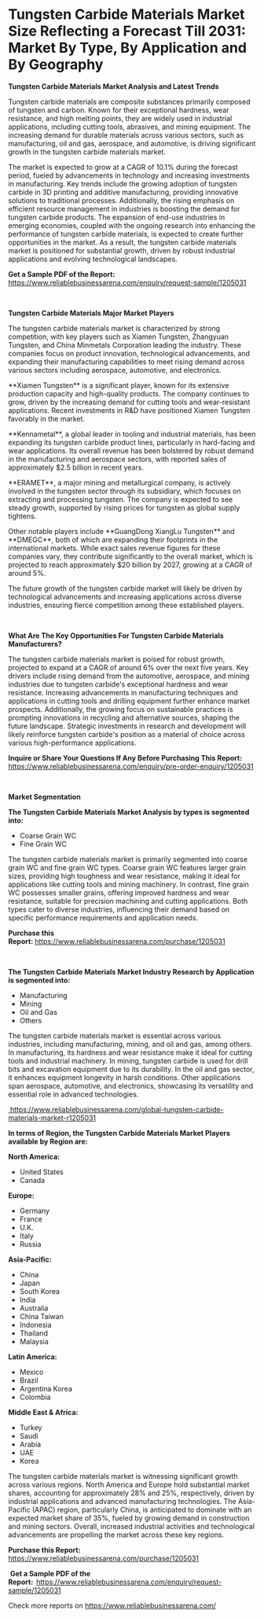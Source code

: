 <p><h1>Tungsten Carbide Materials Market Size Reflecting a Forecast Till 2031: Market By Type, By Application and By Geography</h1></p><p><strong>Tungsten Carbide Materials Market Analysis and Latest Trends</strong></p>
<p><p>Tungsten carbide materials are composite substances primarily composed of tungsten and carbon. Known for their exceptional hardness, wear resistance, and high melting points, they are widely used in industrial applications, including cutting tools, abrasives, and mining equipment. The increasing demand for durable materials across various sectors, such as manufacturing, oil and gas, aerospace, and automotive, is driving significant growth in the tungsten carbide materials market.</p><p>The market is expected to grow at a CAGR of 10.1% during the forecast period, fueled by advancements in technology and increasing investments in manufacturing. Key trends include the growing adoption of tungsten carbide in 3D printing and additive manufacturing, providing innovative solutions to traditional processes. Additionally, the rising emphasis on efficient resource management in industries is boosting the demand for tungsten carbide products. The expansion of end-use industries in emerging economies, coupled with the ongoing research into enhancing the performance of tungsten carbide materials, is expected to create further opportunities in the market. As a result, the tungsten carbide materials market is positioned for substantial growth, driven by robust industrial applications and evolving technological landscapes.</p></p>
<p><strong>Get a Sample PDF of the Report:&nbsp;</strong> <a href="https://www.reliablebusinessarena.com/enquiry/request-sample/1205031?utm_campaign=1892&utm_medium=2&utm_source=Github&utm_content=ia&utm_term=31122024&utm_id=tungsten-carbide-materials">https://www.reliablebusinessarena.com/enquiry/request-sample/1205031</a></p>
<p>&nbsp;</p>
<p><strong>Tungsten Carbide Materials Major Market Players</strong></p>
<p><p>The tungsten carbide materials market is characterized by strong competition, with key players such as Xiamen Tungsten, Zhangyuan Tungsten, and China Minmetals Corporation leading the industry. These companies focus on product innovation, technological advancements, and expanding their manufacturing capabilities to meet rising demand across various sectors including aerospace, automotive, and electronics.</p><p>**Xiamen Tungsten** is a significant player, known for its extensive production capacity and high-quality products. The company continues to grow, driven by the increasing demand for cutting tools and wear-resistant applications. Recent investments in R&D have positioned Xiamen Tungsten favorably in the market.</p><p>**Kennametal**, a global leader in tooling and industrial materials, has been expanding its tungsten carbide product lines, particularly in hard-facing and wear applications. Its overall revenue has been bolstered by robust demand in the manufacturing and aerospace sectors, with reported sales of approximately $2.5 billion in recent years. </p><p>**ERAMET**, a major mining and metallurgical company, is actively involved in the tungsten sector through its subsidiary, which focuses on extracting and processing tungsten. The company is expected to see steady growth, supported by rising prices for tungsten as global supply tightens.</p><p>Other notable players include **GuangDong XiangLu Tungsten** and **DMEGC**, both of which are expanding their footprints in the international markets. While exact sales revenue figures for these companies vary, they contribute significantly to the overall market, which is projected to reach approximately $20 billion by 2027, growing at a CAGR of around 5%. </p><p>The future growth of the tungsten carbide market will likely be driven by technological advancements and increasing applications across diverse industries, ensuring fierce competition among these established players.</p></p>
<p>&nbsp;</p>
<p><strong>What Are The Key Opportunities For Tungsten Carbide Materials Manufacturers?</strong></p>
<p><p>The tungsten carbide materials market is poised for robust growth, projected to expand at a CAGR of around 6% over the next five years. Key drivers include rising demand from the automotive, aerospace, and mining industries due to tungsten carbide's exceptional hardness and wear resistance. Increasing advancements in manufacturing techniques and applications in cutting tools and drilling equipment further enhance market prospects. Additionally, the growing focus on sustainable practices is prompting innovations in recycling and alternative sources, shaping the future landscape. Strategic investments in research and development will likely reinforce tungsten carbide's position as a material of choice across various high-performance applications.</p></p>
<p><strong>Inquire or Share Your Questions If Any Before Purchasing This Report:</strong> <a href="https://www.reliablebusinessarena.com/enquiry/pre-order-enquiry/1205031?utm_campaign=1892&utm_medium=2&utm_source=Github&utm_content=ia&utm_term=31122024&utm_id=tungsten-carbide-materials">https://www.reliablebusinessarena.com/enquiry/pre-order-enquiry/1205031</a></p>
<p>&nbsp;</p>
<p><strong>Market Segmentation</strong></p>
<p><strong>The Tungsten Carbide Materials Market Analysis by types is segmented into:</strong></p>
<p><ul><li>Coarse Grain WC</li><li>Fine Grain WC</li></ul></p>
<p><p>The tungsten carbide materials market is primarily segmented into coarse grain WC and fine grain WC types. Coarse grain WC features larger grain sizes, providing high toughness and wear resistance, making it ideal for applications like cutting tools and mining machinery. In contrast, fine grain WC possesses smaller grains, offering improved hardness and wear resistance, suitable for precision machining and cutting applications. Both types cater to diverse industries, influencing their demand based on specific performance requirements and application needs.</p></p>
<p><strong>Purchase this Report:&nbsp;</strong><a href="https://www.reliablebusinessarena.com/purchase/1205031?utm_campaign=1892&utm_medium=2&utm_source=Github&utm_content=ia&utm_term=31122024&utm_id=tungsten-carbide-materials">https://www.reliablebusinessarena.com/purchase/1205031</a></p>
<p>&nbsp;</p>
<p><strong>The Tungsten Carbide Materials Market Industry Research by Application is segmented into:</strong></p>
<p><ul><li>Manufacturing</li><li>Mining</li><li>Oil and Gas</li><li>Others</li></ul></p>
<p><p>The tungsten carbide materials market is essential across various industries, including manufacturing, mining, and oil and gas, among others. In manufacturing, its hardness and wear resistance make it ideal for cutting tools and industrial machinery. In mining, tungsten carbide is used for drill bits and excavation equipment due to its durability. In the oil and gas sector, it enhances equipment longevity in harsh conditions. Other applications span aerospace, automotive, and electronics, showcasing its versatility and essential role in advanced technologies.</p></p>
<p><a href="https://www.reliablebusinessarena.com/global-tungsten-carbide-materials-market-r1205031?utm_campaign=1892&utm_medium=2&utm_source=Github&utm_content=ia&utm_term=31122024&utm_id=tungsten-carbide-materials">&nbsp;https://www.reliablebusinessarena.com/global-tungsten-carbide-materials-market-r1205031</a></p>
<p><strong>In terms of Region, the Tungsten Carbide Materials Market Players available by Region are:</strong></p>
<p>
    <p> <strong> North America: </strong>
        <ul>
            <li>United States</li>
            <li>Canada</li>
        </ul>
        </p> 
    <p> <strong> Europe: </strong>
        <ul>
            <li>Germany</li>
            <li>France</li>
            <li>U.K.</li>
            <li>Italy</li>
            <li>Russia</li>
        </ul>
        </p> 
    <p> <strong> Asia-Pacific: </strong>
        <ul>
            <li>China</li>
            <li>Japan</li>
            <li>South Korea</li>
            <li>India</li>
            <li>Australia</li>
            <li>China Taiwan</li>
            <li>Indonesia</li>
            <li>Thailand</li>
            <li>Malaysia</li>
        </ul>
        </p> 
    <p> <strong> Latin America: </strong>
        <ul>
            <li>Mexico</li>
            <li>Brazil</li>
            <li>Argentina Korea</li>
            <li>Colombia</li>
        </ul>
        </p> 
    <p> <strong> Middle East & Africa: </strong>
        <ul>
            <li>Turkey</li>
            <li>Saudi</li>
            <li>Arabia</li>
            <li>UAE</li>
            <li>Korea</li>
        </ul>
    </p>
    </p>
<p><p>The tungsten carbide materials market is witnessing significant growth across various regions. North America and Europe hold substantial market shares, accounting for approximately 28% and 25%, respectively, driven by industrial applications and advanced manufacturing technologies. The Asia-Pacific (APAC) region, particularly China, is anticipated to dominate with an expected market share of 35%, fueled by growing demand in construction and mining sectors. Overall, increased industrial activities and technological advancements are propelling the market across these key regions.</p></p>
<p><strong>Purchase this Report: </strong><a href="https://www.reliablebusinessarena.com/purchase/1205031?utm_campaign=1892&utm_medium=2&utm_source=Github&utm_content=ia&utm_term=31122024&utm_id=tungsten-carbide-materials">https://www.reliablebusinessarena.com/purchase/1205031</a></p>
<p>&nbsp;<strong>Get a Sample PDF of the Report:&nbsp;&nbsp;</strong><a href="https://www.reliablebusinessarena.com/enquiry/request-sample/1205031?utm_campaign=1892&utm_medium=2&utm_source=Github&utm_content=ia&utm_term=31122024&utm_id=tungsten-carbide-materials">https://www.reliablebusinessarena.com/enquiry/request-sample/1205031</a></p>
<p><strong></strong></p>
<p>Check more reports on <a href="https://www.reliablebusinessarena.com/?utm_campaign=1892&utm_medium=2&utm_source=Github&utm_content=ia&utm_term=31122024&utm_id=tungsten-carbide-materials">https://www.reliablebusinessarena.com/</a></p>